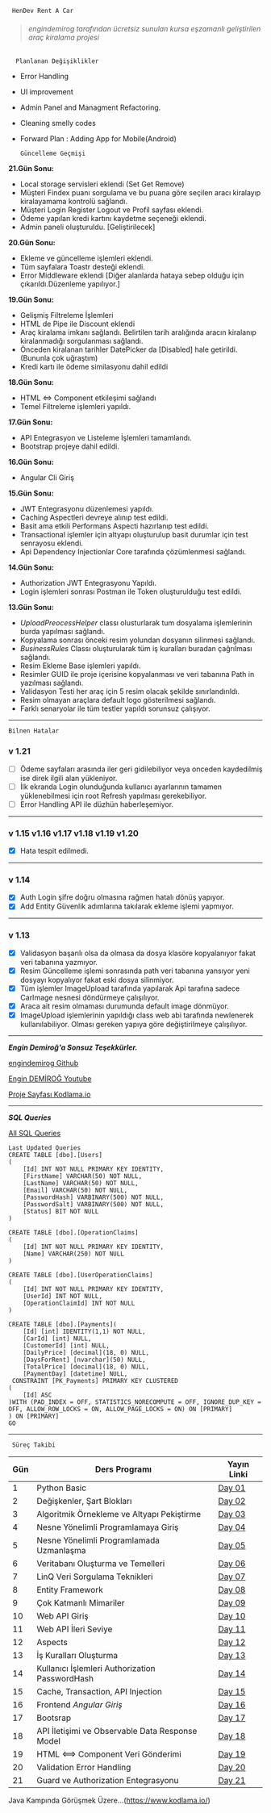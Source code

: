      HenDev Rent A Car

> ###### *engindemirog tarafından ücretsiz sunulan kursa eşzamanlı geliştirilen araç kiralama projesi*

      Planlanan Değişiklikler
- Error Handling
- UI improvement
- Admin Panel and Managment Refactoring.
- Cleaning smelly codes
- Forward Plan : Adding App for Mobile(Android)

      Güncelleme Geçmişi
      
**21.Gün Sonu:**
- Local storage servisleri eklendi (Set Get Remove)
- Müşteri Findex puanı sorgulama ve bu puana göre seçilen aracı kiralayıp kiralayamama kontrolü sağlandı.
- Müşteri Login Register Logout ve Profil sayfası eklendi.
- Ödeme yapılan kredi kartını kaydetme seçeneği eklendi.
- Admin paneli oluşturuldu. [Geliştirilecek]

**20.Gün Sonu:**
- Ekleme ve güncelleme işlemleri eklendi.
- Tüm sayfalara Toastr desteği eklendi.
- Error Middleware eklendi [Diğer alanlarda hataya sebep olduğu için çıkarıldı.Düzenleme yapılıyor.]

**19.Gün Sonu:**
- Gelişmiş Filtreleme İşlemleri
- HTML de Pipe ile Discount eklendi
- Araç kiralama imkanı sağlandı. Belirtilen tarih aralığında aracın kiralanıp kiralanmadığı sorgulanması sağlandı.
- Önceden kiralanan tarihler DatePicker da [Disabled] hale getirildi. (Bununla çok uğraştım)
- Kredi kartı ile ödeme similasyonu dahil edildi

**18.Gün Sonu:**
- HTML <=> Component etkileşimi sağlandı
- Temel Filtreleme işlemleri yapıldı.

**17.Gün Sonu:**
- API Entegrasyon ve Listeleme İşlemleri tamamlandı.
- Bootstrap projeye dahil edildi.

**16.Gün Sonu:**
- Angular Cli Giriş

**15.Gün Sonu:**
- JWT Entegrasyonu düzenlemesi yapıldı.
- Caching Aspectleri devreye alınıp test edildi.
- Basit ama etkili Performans Aspecti hazırlanıp test edildi.
- Transactional işlemler için altyapı oluşturulup basit durumlar için test senrayosu eklendi.
- Api Dependency Injectionlar Core tarafında çözümlenmesi sağlandı.

**14.Gün Sonu:**
- Authorization JWT Entegrasyonu Yapıldı.
- Login işlemleri sonrası Postman ile Token oluşturulduğu test edildi.

**13.Gün Sonu:**
- *UploadPreocessHelper* classı olusturlarak tum dosyalama işlemlerinin burda yapılması sağlandı.
- Kopyalama sonrası önceki resim yolundan dosyanın silinmesi sağlandı.
- *BusinessRules*  Classı oluşturularak tüm iş kuralları buradan çağrılması sağlandı.
- Resim Ekleme Base işlemleri yapıldı.
- Resimler GUID ile proje içerisine kopyalanması ve veri tabanına Path in yazılması sağlandı.
- Validasyon Testi her araç için 5 resim olacak şekilde sınırlandırıldı.
- Resim olmayan araçlara default logo gösterilmesi sağlandı.
- Farklı senaryolar ile tüm testler yapıldı sorunsuz çalışıyor.

----------

    Bilnen Hatalar
### v 1.21
 - [ ] Ödeme sayfaları arasında iler geri gidilebiliyor veya onceden kaydedilmiş ise direk ilgili alan yükleniyor.
 - [ ] İlk ekranda Login olunduğunda kullanıcı ayarlarının tamamen yüklenebilmesi için root Refresh yapılması gerekebiliyor.
 - [ ] Error Handling API ile düzhün haberleşemiyor.
 ---
### v 1.15 v1.16 v1.17 v1.18 v1.19 v1.20
 - [X] Hata tespit edilmedi.
 ---
### v 1.14
 - [X] Auth Login şifre doğru olmasına rağmen hatalı dönüş yapıyor.
 - [X] Add Entity Güvenlik adımlarına takılarak ekleme işlemi yapmıyor.
 ---
### v 1.13
- [X] Validasyon başarılı olsa da olmasa da dosya klasöre kopyalanıyor fakat veri tabanına yazmıyor.
- [X] Resim Güncelleme işlemi sonrasında path veri tabanına yansıyor yeni dosyayı kopyalıyor fakat eski dosya silinmiyor.
- [X] Tüm işlemler ImageUpload tarafında yapılarak Api tarafına sadece CarImage nesnesi döndürmeye çalışılıyor.
- [X] Araca ait resim olmaması durumunda default image dönmüyor.
- [X] ImageUpload işlemlerinin yapıldığı class web abi tarafında newlenerek kullanılabiliyor. Olması gereken yapıya göre değiştirilmeye çalışılıyor.

---
***Engin Demiroğ'a Sonsuz Teşekkürler.***

[engindemirog Github](https://github.com/engindemirog)

[Engin DEMİROĞ Youtube](https://www.youtube.com/channel/UCRjiquPh4mjPNoOV9eCilXQ)

[Proje Sayfası Kodlama.io](https://www.kodlama.io)

----

***SQL Queries***

[All SQL Queries](https://github.com/henimex/ReCapProject/blob/master/SQL%20Queries.sql)
	
	Last Updated Queries
	CREATE TABLE [dbo].[Users]
	(
	    [Id] INT NOT NULL PRIMARY KEY IDENTITY, 
	    [FirstName] VARCHAR(50) NOT NULL, 
	    [LastName] VARCHAR(50) NOT NULL, 
	    [Email] VARCHAR(50) NOT NULL, 
	    [PasswordHash] VARBINARY(500) NOT NULL, 
	    [PasswordSalt] VARBINARY(500) NOT NULL, 
	    [Status] BIT NOT NULL
	)

	CREATE TABLE [dbo].[OperationClaims]
	(
	    [Id] INT NOT NULL PRIMARY KEY IDENTITY, 
	    [Name] VARCHAR(250) NOT NULL
	)

	CREATE TABLE [dbo].[UserOperationClaims]
	(
	    [Id] INT NOT NULL PRIMARY KEY IDENTITY, 
	    [UserId] INT NOT NULL, 
	    [OperationClaimId] INT NOT NULL
	)

	CREATE TABLE [dbo].[Payments](
		[Id] [int] IDENTITY(1,1) NOT NULL,
		[CarId] [int] NULL,
		[CustomerId] [int] NULL,
		[DailyPrice] [decimal](18, 0) NULL,
		[DaysForRent] [nvarchar](50) NULL,
		[TotalPrice] [decimal](18, 0) NULL,
		[PaymentDay] [datetime] NULL,
	 CONSTRAINT [PK_Payments] PRIMARY KEY CLUSTERED 
	(
		[Id] ASC
	)WITH (PAD_INDEX = OFF, STATISTICS_NORECOMPUTE = OFF, IGNORE_DUP_KEY = OFF, ALLOW_ROW_LOCKS = ON, ALLOW_PAGE_LOCKS = ON) ON [PRIMARY]
	) ON [PRIMARY]
	GO



----

     Süreç Takibi
| Gün | Ders Programı | Yayın Linki|
|--|--|--|
| 1 | Python Basic | [Day 01](https://www.youtube.com/watch?v=S_A_VVSQdpU&list=PLqG356ExoxZVN7rC0KmMo0lvECK97VRZg&ab_channel=EnginDemiro%C4%9F)
| 2 | Değişkenler, Şart Blokları | [Day 02](https://www.youtube.com/watch?v=FB7VUYLyl1I&list=PLqG356ExoxZVN7rC0KmMo0lvECK97VRZg&index=2&ab_channel=EnginDemiro%C4%9F)
| 3 | Algoritmik Örnekleme ve Altyapı Pekiştirme | [Day 03](https://www.youtube.com/watch?v=1j68gb1-qOw&list=PLqG356ExoxZVN7rC0KmMo0lvECK97VRZg&index=3&ab_channel=EnginDemiro%C4%9F)
| 4 | Nesne Yönelimli Programlamaya Giriş |[Day 04](https://www.youtube.com/watch?v=G0sOB_-WkyI&list=PLqG356ExoxZVN7rC0KmMo0lvECK97VRZg&index=4&ab_channel=EnginDemiro%C4%9F)
| 5 | Nesne Yönelimli Programlamada Uzmanlaşma |[Day 05](https://www.youtube.com/watch?v=MU_YQtgdkKA&list=PLqG356ExoxZVN7rC0KmMo0lvECK97VRZg&index=5&ab_channel=EnginDemiro%C4%9F)
| 6 | Veritabanı Oluşturma ve Temelleri |[Day 06](https://www.youtube.com/watch?v=r_pbdopB4LU&list=PLqG356ExoxZVN7rC0KmMo0lvECK97VRZg&index=6&ab_channel=EnginDemiro%C4%9F)
| 7 | LinQ Veri Sorgulama Teknikleri |[Day 07](https://www.youtube.com/watch?v=qBQOqh844Mo&list=PLqG356ExoxZVN7rC0KmMo0lvECK97VRZg&index=7&ab_channel=EnginDemiro%C4%9F)
| 8 | Entity Framework |[Day 08](https://www.youtube.com/watch?v=ow-EHetuNAU&list=PLqG356ExoxZVN7rC0KmMo0lvECK97VRZg&index=8&ab_channel=EnginDemiro%C4%9F)
| 9 | Çok Katmanlı Mimariler |[Day 09](https://www.youtube.com/watch?v=Hgqqoycoh9c&list=PLqG356ExoxZVN7rC0KmMo0lvECK97VRZg&index=9&ab_channel=EnginDemiro%C4%9F)
| 10 | Web API Giriş |[Day 10](https://www.youtube.com/watch?v=NlAj9dT3MiA&list=PLqG356ExoxZVN7rC0KmMo0lvECK97VRZg&index=10&ab_channel=EnginDemiro%C4%9F)
| 11 | Web API İleri Seviye |[Day 11](https://www.youtube.com/watch?v=LZqMmvgCNx0&list=PLqG356ExoxZVN7rC0KmMo0lvECK97VRZg&index=11&ab_channel=EnginDemiro%C4%9F)
| 12 | Aspects |[Day 12](https://www.youtube.com/watch?v=cSmUHlnHOXI&list=PLqG356ExoxZVN7rC0KmMo0lvECK97VRZg&index=12&ab_channel=EnginDemiro%C4%9F)
| 13 | İş Kuralları Oluşturma|[Day 13](https://www.youtube.com/watch?v=zdpPm7Q6YE0&list=PLqG356ExoxZVN7rC0KmMo0lvECK97VRZg&index=13&ab_channel=EnginDemiro%C4%9F)
| 14 | Kullanıcı İşlemleri Authorization PasswordHash|[Day 14](https://www.youtube.com/watch?v=2DchBG--kAs&ab_channel=EnginDemiro%C4%9F)
| 15 | Cache, Transaction, API Injection |[Day 15](https://www.youtube.com/watch?v=mbl4BjQMX78&ab_channel=EnginDemiro%C4%9F)
| 16 | Frontend *Angular Giriş* |[Day 16](https://www.youtube.com/watch?v=f_r8SkLWgBI&ab_channel=EnginDemiro%C4%9F)
| 17 | Bootsrap |[Day 17](https://www.youtube.com/watch?v=2fzL2LDamvM&ab_channel=EnginDemiro%C4%9F)
| 18 | API İletişimi ve Observable Data Response Model |[Day 18](https://www.youtube.com/watch?v=3xaRghmo-kU&t=9377s&ab_channel=EnginDemiro%C4%9F)
| 19 | HTML <==> Component Veri Gönderimi |[Day 19](https://www.youtube.com/watch?v=-VVVDswfEJw&t=5776s&ab_channel=EnginDemiro%C4%9F)
| 20 | Validation Error Handling |[Day 20](https://www.youtube.com/watch?v=Sb1ZpVlS8LA&t=8863s&ab_channel=EnginDemiro%C4%9F)
| 21 | Guard ve Authorization Entegrasyonu |[Day 21](https://www.youtube.com/watch?v=obK-YEOuVgY&ab_channel=EnginDemiro%C4%9F)

Java Kampında Görüşmek Üzere...(https://www.kodlama.io/)
